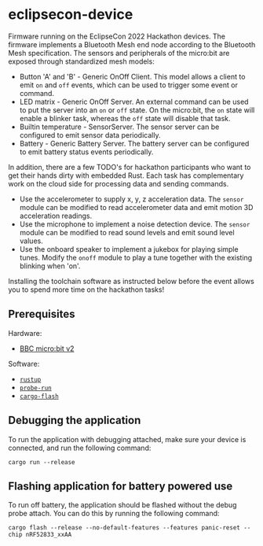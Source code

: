 # eclipsecon-device

Firmware running on the EclipseCon 2022 Hackathon devices. The firmware implements a Bluetooth Mesh end node according to the Bluetooth Mesh specification. The sensors and peripherals of the micro:bit are exposed through standardized mesh models:

* Button 'A' and 'B' - Generic OnOff Client. This model allows a client to emit `on` and `off` events, which can be used to trigger some event or command.
* LED matrix - Generic OnOff Server. An external command can be used to put the server into an `on` or `off` state. On the micro:bit, the `on` state will enable a blinker task, whereas the `off` state will disable that task.
* Builtin temperature - SensorServer. The sensor server can be configured to emit sensor data periodically.
* Battery - Generic Battery Server. The battery server can be configured to emit battery status events periodically.

In addition, there are a few TODO's for hackathon participants who want to get their hands dirty with embedded Rust. Each task has complementary work on the cloud side for processing data and sending commands.

* Use the accelerometer to supply x, y, z acceleration data. The `sensor` module can be modified to read accelerometer data and emit motion 3D acceleration readings.
* Use the microphone to implement a noise detection device. The `sensor` module can be modified to read sound levels and emit sound level values.
* Use the onboard speaker to implement a jukebox for playing simple tunes. Modify the `onoff` module to play a tune together with the existing blinking when 'on'.

Installing the toolchain software as instructed below before the event allows you to spend more time on the hackathon tasks!

## Prerequisites

Hardware:

* [BBC micro:bit v2](https://microbit.org/)

Software:

* [`rustup`](https://rustup.rs/)
* [`probe-run`](https://crates.io/crates/probe-run)
* [`cargo-flash`](https://crates.io/crates/cargo-flash)

## Debugging the application

To run the application with debugging attached, make sure your device is connected, and run the following command:

```
cargo run --release
```

## Flashing application for battery powered use

To run off battery, the application should be flashed without the debug probe attach. You can do this by running the following command:

```
cargo flash --release --no-default-features --features panic-reset --chip nRF52833_xxAA
```
